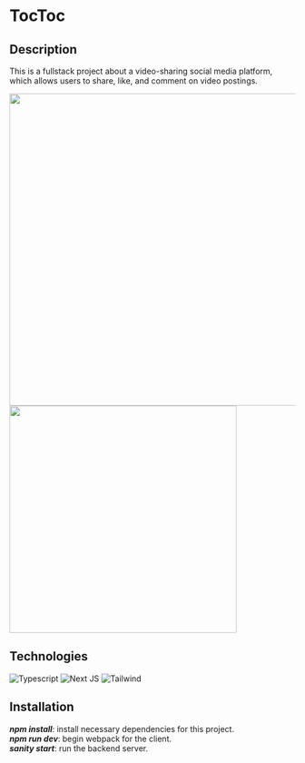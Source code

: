# TocToc

## **Description**
This is a fullstack project about a video-sharing social media platform, which allows users to share, like, and comment on video postings. 


<img src="https://user-images.githubusercontent.com/26387488/189461801-150e6bdc-7314-4e88-b4d2-f614338dc2dc.jpeg" width="550"><img src="https://user-images.githubusercontent.com/26387488/189461681-2be06429-bf41-41c3-a294-d6e3369b9ec2.png" width="400">

## Technologies
![Typescript](https://img.shields.io/badge/TypeScript-007ACC?style=for-the-badge&logo=typescript&logoColor=white) ![Next JS](https://img.shields.io/badge/Next-black?style=for-the-badge&logo=next.js&logoColor=white) ![Tailwind](https://img.shields.io/badge/Tailwind_CSS-38B2AC?style=for-the-badge&logo=tailwind-css&logoColor=white)


## **Installation**
**_npm install_**: install necessary dependencies for this project.<br>
**_npm run dev_**: begin webpack for the client.<br>
**_sanity start_**: run the backend server.<br>

